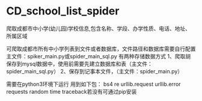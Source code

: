 # CD_school_list_spider
爬取成都市中小学(幼儿园)学校信息,包含名称、学段、办学性质、电话、地址、所属区域

可爬取成都市所有中小学列表到文件或者数据库，文件路径和数据库需要自行配置
主文件：spiker_main.py或spider_main_sql.py 
有两种存储数据方式 1、爬取胡保存到mysql数据中，使用前需要先建立数据库和表（主文件：spider_main_sql.py） 2、保存到记事本文件，（主文件：spider_main.py）

需要在python3环境下运行
用到如下包： bs4 re urllib.request urllib.error requests random time traceback若没有可通过pip安装
